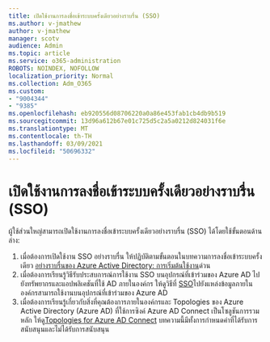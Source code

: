 ```yaml
---
title: เปิดใช้งานการลงชื่อเข้าระบบครั้งเดียวอย่างราบรื่น (SSO)
ms.author: v-jmathew
author: v-jmathew
manager: scotv
audience: Admin
ms.topic: article
ms.service: o365-administration
ROBOTS: NOINDEX, NOFOLLOW
localization_priority: Normal
ms.collection: Adm_O365
ms.custom:
- "9004344"
- "9385"
ms.openlocfilehash: eb920556d08706220a0a86e453fab1cb4db9b519
ms.sourcegitcommit: 13d96a612b67e01c725d5c2a5a0212d824031f6e
ms.translationtype: MT
ms.contentlocale: th-TH
ms.lasthandoff: 03/09/2021
ms.locfileid: "50696332"
---
```

# <a name="enable-seamless-single-sign-on-sso"></a>เปิดใช้งานการลงชื่อเข้าระบบครั้งเดียวอย่างราบรื่น (SSO)

ผู้ใช้ส่วนใหญ่สามารถเปิดใช้งานการลงชื่อเข้าระบบครั้งเดียวอย่างราบรื่น (SSO) ได้โดยใช้ขั้นตอนด้านล่าง:

1. เมื่อต้องการเปิดใช้งาน SSO อย่างราบรื่น ให้ปฏิบัติตามขั้นตอนในบทความการลงชื่อเข้าระบบครั้งเดียว [อย่างราบรื่นของ Azure Active Directory: การเริ่มต้นใช้งาน](https://docs.microsoft.com/azure/active-directory/hybrid/how-to-connect-sso-quick-start)ด่วน
2. เมื่อต้องการเรียนรู้วิธีรับประสบการณ์การใช้งาน SSO บนอุปกรณ์ที่เข้าร่วมของ Azure AD ไปยังทรัพยากรและแอปพลิเคชันที่ใช้ AD ภายในองค์กร ให้ดูวิธีที่ [SSO](https://docs.microsoft.com/azure/active-directory/devices/azuread-join-sso)ไปยังแหล่งข้อมูลภายในองค์กรสามารถใช้งานบนอุปกรณ์ที่เข้าร่วมของ Azure AD
3. เมื่อต้องการเรียนรู้เกี่ยวกับสิ่งที่คุณต้องการภายในองค์กรและ Topologies ของ Azure Active Directory (Azure AD) ที่ใช้การซิงค์ Azure AD Connect เป็นโซลูชันการรวมหลัก ให้ดู[Topologies for Azure AD Connect](https://docs.microsoft.com/azure/active-directory/hybrid/plan-connect-topologies) บทความนี้มีทั้งการกําหนดค่าที่ได้รับการสนับสนุนและไม่ได้รับการสนับสนุน
